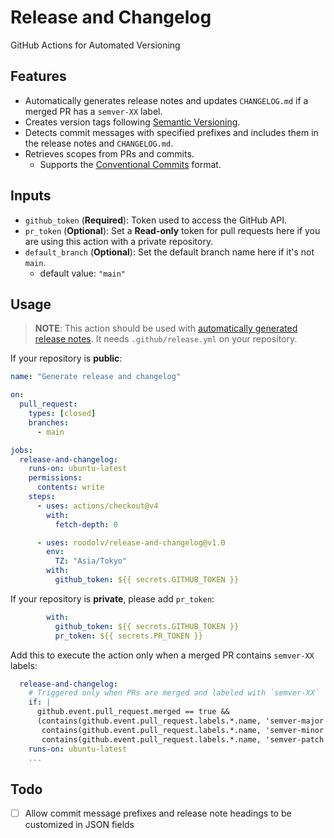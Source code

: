 # Release and Changelog

GitHub Actions for Automated Versioning

## Features
- Automatically generates release notes and updates `CHANGELOG.md` if a merged PR has a `semver-XX` label.
- Creates version tags following [Semantic Versioning](https://semver.org).
- Detects commit messages with specified prefixes and includes them in the release notes and `CHANGELOG.md`.
- Retrieves scopes from PRs and commits.
    - Supports the [Conventional Commits](https://www.conventionalcommits.org/en/v1.0.0/) format.

## Inputs
- `github_token` (**Required**): Token used to access the GitHub API.
- `pr_token` (**Optional**): Set a **Read-only** token for pull requests here if you are using this action with a private repository.
- `default_branch` (**Optional**): Set the default branch name here if it's not `main`.
    - default value: `"main"`

## Usage
> **NOTE**: This action should be used with [automatically generated release notes](https://docs.github.com/en/repositories/releasing-projects-on-github/automatically-generated-release-notes). It needs `.github/release.yml` on your repository.

If your repository is **public**:
```yaml
name: "Generate release and changelog"

on:
  pull_request:
    types: [closed]
    branches:
      - main

jobs:
  release-and-changelog:
    runs-on: ubuntu-latest
    permissions:
      contents: write
    steps:
      - uses: actions/checkout@v4
        with:
          fetch-depth: 0

      - uses: roodolv/release-and-changelog@v1.0
        env:
          TZ: "Asia/Tokyo"
        with:
          github_token: ${{ secrets.GITHUB_TOKEN }}
```

If your repository is **private**, please add `pr_token`:
```yaml
        with:
          github_token: ${{ secrets.GITHUB_TOKEN }}
          pr_token: ${{ secrets.PR_TOKEN }}
```

Add this to execute the action only when a merged PR contains `semver-XX` labels:
```yaml
  release-and-changelog:
    # Triggered only when PRs are merged and labeled with `semver-XX`
    if: |
      github.event.pull_request.merged == true &&
      (contains(github.event.pull_request.labels.*.name, 'semver-major') ||
       contains(github.event.pull_request.labels.*.name, 'semver-minor') ||
       contains(github.event.pull_request.labels.*.name, 'semver-patch'))
    runs-on: ubuntu-latest
    ...
```

## Todo
- [ ] Allow commit message prefixes and release note headings to be customized in JSON fields
